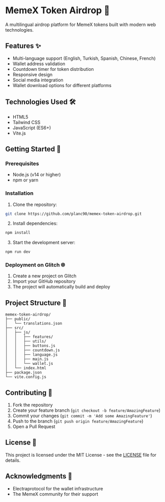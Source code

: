 # MemeX Token Airdrop 🚀

A multilingual airdrop platform for MemeX tokens built with modern web technologies.

## Features ✨

- Multi-language support (English, Turkish, Spanish, Chinese, French)
- Wallet address validation
- Countdown timer for token distribution
- Responsive design
- Social media integration
- Wallet download options for different platforms

## Technologies Used 🛠

- HTML5
- Tailwind CSS
- JavaScript (ES6+)
- Vite.js

## Getting Started 🚀

### Prerequisites

- Node.js (v14 or higher)
- npm or yarn

### Installation

1. Clone the repository:
```bash
git clone https://github.com/planc90/memex-token-airdrop.git
```

2. Install dependencies:
```bash
npm install
```

3. Start the development server:
```bash
npm run dev
```

### Deployment on Glitch 🌐

1. Create a new project on Glitch
2. Import your GitHub repository
3. The project will automatically build and deploy

## Project Structure 📁

```
memex-token-airdrop/
├── public/
│   └── translations.json
├── src/
│   ├── js/
│   │   ├── features/
│   │   ├── utils/
│   │   ├── buttons.js
│   │   ├── countdown.js
│   │   ├── language.js
│   │   ├── main.js
│   │   └── wallet.js
│   └── index.html
├── package.json
└── vite.config.js
```

## Contributing 🤝

1. Fork the repository
2. Create your feature branch (`git checkout -b feature/AmazingFeature`)
3. Commit your changes (`git commit -m 'Add some AmazingFeature'`)
4. Push to the branch (`git push origin feature/AmazingFeature`)
5. Open a Pull Request

## License 📝

This project is licensed under the MIT License - see the [LICENSE](LICENSE) file for details.

## Acknowledgments 🙏

- Electraprotocol for the wallet infrastructure
- The MemeX community for their support
